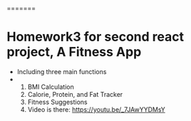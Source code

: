 =======
# Homework3 for second react project, A Fitness App
- Including three main functions
- 1. BMI Calculation
  2. Calorie, Protein, and Fat Tracker
  3. Fitness Suggestions
  4. Video is there: https://youtu.be/_7JAwYYDMsY

